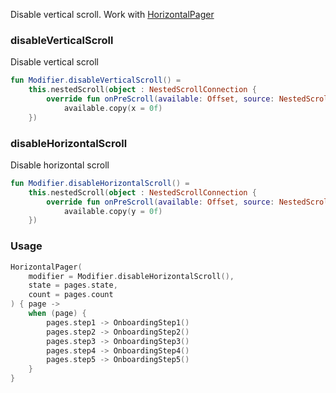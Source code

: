 Disable vertical scroll. Work with [HorizontalPager](https://google.github.io/accompanist/pager/)

### disableVerticalScroll

Disable vertical scroll

```kotlin
fun Modifier.disableVerticalScroll() =
    this.nestedScroll(object : NestedScrollConnection {
        override fun onPreScroll(available: Offset, source: NestedScrollSource) =
            available.copy(x = 0f)
    })
```

### disableHorizontalScroll

Disable horizontal scroll

```kotlin
fun Modifier.disableHorizontalScroll() =
    this.nestedScroll(object : NestedScrollConnection {
        override fun onPreScroll(available: Offset, source: NestedScrollSource) =
            available.copy(y = 0f)
    })
```

### Usage

```kotlin
HorizontalPager(
    modifier = Modifier.disableHorizontalScroll(),
    state = pages.state,
    count = pages.count
) { page ->
    when (page) {
        pages.step1 -> OnboardingStep1()
        pages.step2 -> OnboardingStep2()
        pages.step3 -> OnboardingStep3()
        pages.step4 -> OnboardingStep4()
        pages.step5 -> OnboardingStep5()
    }
}
```